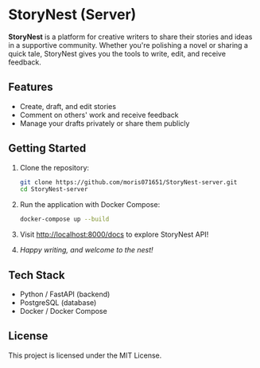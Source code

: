 # StoryNest (Server)

**StoryNest** is a platform for creative writers to share their stories and ideas in a supportive community. Whether you're polishing a novel or sharing a quick tale, StoryNest gives you the tools to write, edit, and receive feedback.


## Features

- Create, draft, and edit stories
- Comment on others' work and receive feedback
- Manage your drafts privately or share them publicly

## Getting Started

1. Clone the repository:

    ```bash
    git clone https://github.com/moris071651/StoryNest-server.git
    cd StoryNest-server
    ```

2. Run the application with Docker Compose:

   ```bash
   docker-compose up --build
   ```

3. Visit [http://localhost:8000/docs](http://localhost:8000/docs) to explore StoryNest API!
   
4. *Happy writing, and welcome to the nest!*

## Tech Stack

* Python / FastAPI (backend)
* PostgreSQL (database)
* Docker / Docker Compose

## License

This project is licensed under the MIT License.
